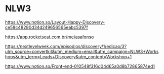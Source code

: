 # NLW3
 
 https://www.notion.so/Layout-Happy-Discovery-ce58c48280d34d249656565eabc5397f
 
 https://app.rocketseat.com.br/me/asafonso

https://nextlevelweek.com/episodios/discovery/1/edicao/3?utm_source=convertkit&utm_medium=email&utm_campaign=NLW3+Workshops&utm_term=Leads+Discovery&utm_content=Workshop+1

https://www.notion.so/Front-end-010548f316d04d65a0d8b72865874ed1
